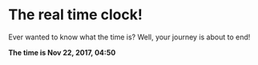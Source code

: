 # The real time clock!

Ever wanted to know what the time is? Well, your journey is about to end!

**The time is Nov 22, 2017, 04:50**